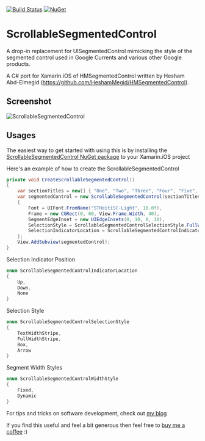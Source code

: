 [![Build Status](https://christianhelle.visualstudio.com/ScrollableSegmentedControl/_apis/build/status/CI%20Build?branchName=master)](https://christianhelle.visualstudio.com/ScrollableSegmentedControl/_build/latest?definitionId=22&branchName=master) [![NuGet](https://img.shields.io/nuget/v/scrollablesegmentedcontrol.svg?style=flat-square)]( https://www.nuget.org/packages/scrollablesegmentedcontrol)

# ScrollableSegmentedControl

A drop-in replacement for UISegmentedControl mimicking the style of the segmented control used in Google Currents and various other Google products.

A C# port for Xamarin.iOS of HMSegmentedControl written by Hesham Abd-Elmegid (https://github.com/HeshamMegid/HMSegmentedControl). 

## Screenshot

![ScrollableSegmentedControl](https://github.com/christianhelle/scrollablesegmentedcontrol/raw/master/images/screenshot.png)

## Usages

The easiest way to get started with using this is by installing the [ScrollableSegmentedControl NuGet package](https://www.nuget.org/packages/scrollablesegmentedcontrol) to your Xamarin.iOS project

Here's an example of how to create the ScrollableSegmentedControl

``` csharp
private void CreateScrollableSegmentedControl()
{
    var sectionTitles = new[] { "One", "Two", "Three", "Four", "Five", "Six" };
    var segmentedControl = new ScrollableSegmentedControl(sectionTitles)
    {
        Font = UIFont.FromName("STHeitiSC-Light", 18.0f),
        Frame = new CGRect(0, 60, View.Frame.Width, 40),
        SegmentEdgeInset = new UIEdgeInsets(0, 10, 0, 10),
        SelectionStyle = ScrollableSegmentedControlSelectionStyle.FullWidthStripe,
        SelectionIndicatorLocation = ScrollableSegmentedControlIndicatorLocation.Down
    };
    View.AddSubview(segmentedControl);
}
```

Selection Indicator Position

``` csharp
enum ScrollableSegmentedControlIndicatorLocation
{
    Up,
    Down,
    None
}
```

Selection Style

``` csharp
enum ScrollableSegmentedControlSelectionStyle
{
    TextWidthStripe,
    FullWidthStripe,
    Box,
    Arrow
}
```

Segment Width Styles

``` csharp
enum ScrollableSegmentedControlWidthStyle
{
    Fixed,
    Dynamic
}
```


For tips and tricks on software development, check out [my blog](https://christian-helle.blogspot.com)

If you find this useful and feel a bit generous then feel free to [buy me a coffee](https://www.buymeacoffee.com/christianhelle) :)
